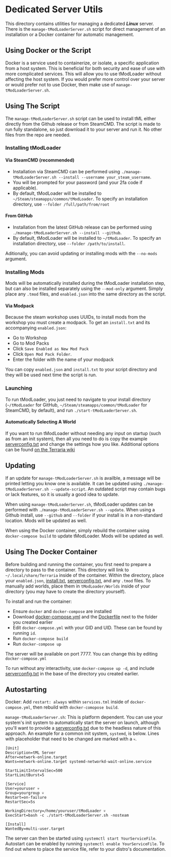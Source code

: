 # Dedicated Server Utils
This directory contains utilities for managing a dedicated ***Linux*** server. There is the `manage-tModLoaderServer.sh` script for direct management of an installation or a Docker container for automatic management.

## Using Docker or the Script
Docker is a service used to containerize, or isolate, a specific application from a host system. This is beneficial for both security and ease of use with more complicated services. This will allow you to use tModLoader without affecting the host system. If you would prefer more control over your server or would prefer not to use Docker, then make use of `manage-tModLoaderServer.sh`.

## Using The Script
The `manage-tModLoaderServer.sh` script can be used to install tML either directly from the Github release or from SteamCMD. The script is made to run fully standalone, so just download it to your server and run it. No other files from the repo are needed.

### Installing tModLoader
#### Via SteamCMD (recommended)
* Installation via SteamCMD can be performed using `./manage-tModLoaderServer.sh --install --username your_steam_username`.
* You will be prompted for your password (and your 2fa code if applicable).
* By default, tModLoader will be installed to `~/Steam/steamapps/common/tModLoader`. To specify an installation directory, use `--folder /full/path/from/root`

#### From GitHub
* Installation from the latest GitHub release can be performed using `./manage-tModLoaderServer.sh --install --github`.
* By default, tModLoader will be installed to `~/tModLoader`. To specify an installation directory, use `--folder /path/to/install`.

Aditionally, you can avoid updating or installing mods with the `--no-mods` argument.

### Installing Mods
Mods will be automatically installed during the tModLoader installation step, but can also be installed separately using the `--mod-only` argument. Simply place any `.tmod` files, and `enabled.json` into the same directory as the script.

#### Via Modpack
Because the steam workshop uses UUIDs, to install mods from the workshop you must create a modpack. To get an `install.txt` and its accompanying `enabled.json`:
* Go to Workshop
* Go to Mod Packs
* Click `Save Enabled as New Mod Pack`
* Click `Open Mod Pack Folder`.
* Enter the folder with the name of your modpack

You can copy `enabled.json` and `install.txt` to your script directory and they will be used next time the script is run.

### Launching
To run tModLoader, you just need to navigate to your install directory (`~/tModLoader` for GitHub, `~/Steam/steamapps/common/tModLoader` for SteamCMD, by default), and run `./start-tModLoaderServer.sh`.

#### Automatically Selecting A World
If you want to run tModLoader without needing any input on startup (such as from an init system), then all you need to do is copy the example [serverconfig.txt](https://github.com/tModLoader/tModLoader/tree/1.4/patches/tModLoader/Terraria/release_extras/DedicatedServerUtils/serverconfig.txt) and change the settings how you like. Additional options can be found [on the Terraria wiki](https://terraria.wiki.gg/wiki/Server#Server_config_file)

## Updating
If an update for `manage-tModLoaderServer.sh` is availble, a message will be printed letting you know one is available. It can be updated using `./manage-tModLoaderServer.sh --update-script`. An outdated script may contain bugs or lack features, so it is usually a good idea to update.

When using `manage-tModLoaderServer.sh`, tModLoader updates can be performed with `./manage-tModLoaderServer.sh --update`. When using a Github install, use `--github` and `--folder` if your install is in a non-standard location. Mods will be updated as well.

When using the Docker container, simply rebuild the container using `docker-compose build` to update tModLoader. Mods will be updated as well.

## Using The Docker Container
Before building and running the container, you first need to prepare a directory to pass to the container. This directory will link to `~/.local/share/Terraria` inside of the container. Within the directory, place your `enabled.json`, [install.txt](#via-modpack), [serverconfig.txt](#automatically-selecting-a-world), and any `.tmod` files. To manually add worlds, place them in `tModLoader/Worlds` inside of your directory (you may have to create the directory yourself).

To install and run the container:
* Ensure `docker` and `docker-compose` are installed
* Download [docker-compose.yml](https://github.com/tModLoader/tModLoader/tree/1.4/patches/tModLoader/Terraria/release_extras/DedicatedServerUtils/Docker/docker-compose.yml) and the [Dockerfile](https://github.com/tModLoader/tModLoader/tree/1.4/patches/tModLoader/Terraria/release_extras/DedicatedServerUtils/Docker/Dockerfile) next to the folder you created earlier
* Edit `docker-compose.yml` with your GID and UID. These can be found by running `id`.
* Run `docker-compose build`
* Run `docker-compose up`

The server will be available on port 7777. You can change this by editing `docker-compose.yml`

To run without any interactivity, use `docker-compose up -d`, and include [serverconfig.txt](#automatically-selecting-a-world) in the base of the directory you created earlier.

## Autostarting
Docker: Add `restart: always` within `services.tml` inside of `docker-compose.yml`, then rebuild with `docker-comopose build`.

`manage-tModLoaderServer.sh`: This is platform dependent. You can use your system's init system to automatically start the server on launch, although you'll want to provide a [serverconfig.txt](#serverconfig.txt) due to the headless nature of this approach. An example for a common init system, `systemd`, is below. Lines with placeholder that need to be changed are marked with a `💀`.

```
[Unit]
Description=tML Server
After=network-online.target
Wants=network-online.target systemd-networkd-wait-online.service

StartLimitIntervalSec=500
StartLimitBurst=5

[Service]
User=youruser 💀
Group=yourgroup 💀
Restart=on-failure
RestartSec=5s

WorkingDirectory=/home/youruser/tModLoader 💀
ExecStart=bash -c ./start-tModLoaderServer.sh -nosteam

[Install]
WantedBy=multi-user.target
```
The server can then be started using `systemctl start YourServiceFile`. Autostart can be enabled by running `systemctl enable YourServiceFile`. To find out where to place the service file, refer to your distro's documentation.
